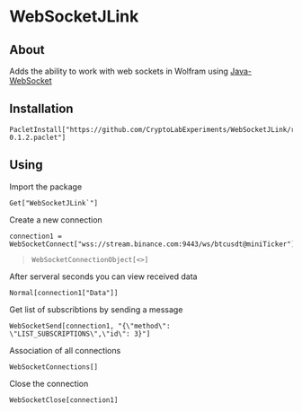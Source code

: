 # WebSocketJLink

## About 

Adds the ability to work with web sockets in Wolfram using [Java-WebSocket](https://github.com/TooTallNate/Java-WebSocket)

## Installation

```wolfram
PacletInstall["https://github.com/CryptoLabExperiments/WebSocketJLink/releases/download/v0.1.2/WebSocketJLink-0.1.2.paclet"]
```

## Using

Import the package

```wolfram
Get["WebSocketJLink`"]
```

Create a new connection

```wolfram
connection1 = WebSocketConnect["wss://stream.binance.com:9443/ws/btcusdt@miniTicker"]
```
>```wolfram
> WebSocketConnectionObject[<>]
> ```

After serveral seconds you can view received data

```wolfram
Normal[connection1["Data"]]
```

Get list of subscribtions by sending a message

```wolfram
WebSocketSend[connection1, "{\"method\": \"LIST_SUBSCRIPTIONS\",\"id\": 3}"]
```

Association of all connections

```wolfram
WebSocketConnections[]
```

Close the connection

```wolfram
WebSocketClose[connection1]
```
